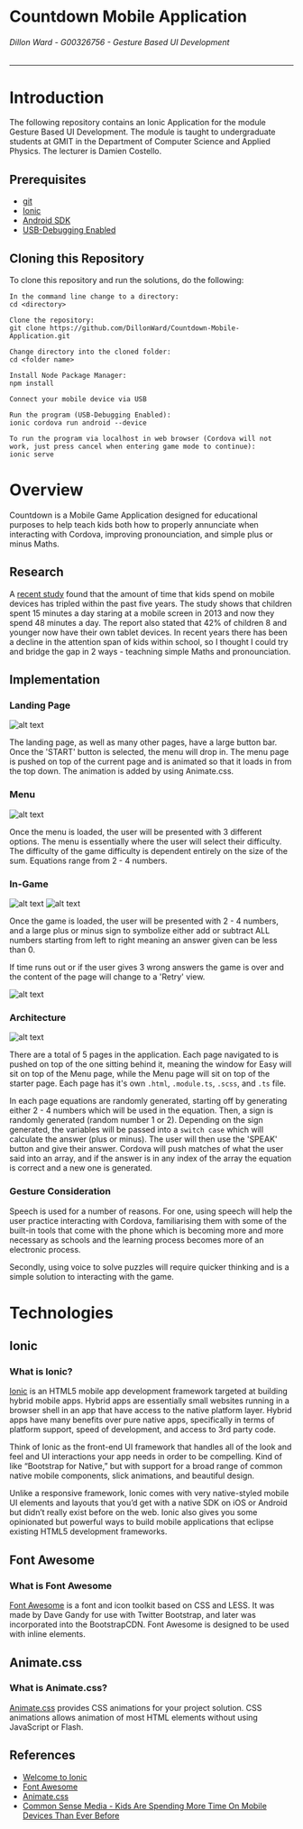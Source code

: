 # Countdown Mobile Application
###### *Dillon Ward - G00326756 - Gesture Based UI Development*
---
# Introduction
The following repository contains an Ionic Application for the module Gesture Based UI Development. The module is taught to undergraduate students at GMIT in the Department of Computer Science and Applied Physics. The lecturer is Damien Costello.

## Prerequisites
* [git](https://git-scm.com/)
* [Ionic](https://ionicframework.com/)
* [Android SDK](https://developer.android.com/studio/index.html)
* [USB-Debugging Enabled](https://www.embarcadero.com/starthere/xe5/mobdevsetup/android/en/enabling_usb_debugging_on_an_android_device.html)

## Cloning this Repository
To clone this repository and run the solutions, do the following:
```
In the command line change to a directory:
cd <directory>

Clone the repository:
git clone https://github.com/DillonWard/Countdown-Mobile-Application.git

Change directory into the cloned folder:
cd <folder name>

Install Node Package Manager:
npm install

Connect your mobile device via USB

Run the program (USB-Debugging Enabled):
ionic cordova run android --device

To run the program via localhost in web browser (Cordova will not work, just press cancel when entering game mode to continue):
ionic serve
```

# Overview
Countdown is a Mobile Game Application designed for educational purposes to help teach kids both how to properly annunciate when interacting with Cordova, improving pronounciation, and simple plus or minus Maths.
## Research
A [recent study](https://www.commonsensemedia.org/research/the-common-sense-census-media-use-by-kids-age-zero-to-eight-2017) found that the amount of time that kids spend on mobile devices has tripled within the past five years. The study shows that children spent 15 minutes a day staring at a mobile screen in 2013 and now they spend 48 minutes a day. The report also stated that 42% of children 8 and younger now have their own tablet devices. In recent years there has been a decline in the attention span of kids within school, so I thought I could try and bridge the gap in 2 ways - teachning simple Maths and pronounciation.

## Implementation
### Landing Page
![alt text](https://github.com/DillonWard/Countdown-Mobile-Application/blob/master/src/assets/imgs/landing-page.png?raw=true)

The landing page, as well as many other pages, have a large button bar. Once the 'START' button is selected, the menu will drop in. The menu page is pushed on top of the current page and is animated so that it loads in from the top down. The animation is added by using Animate.css.

### Menu
![alt text](https://github.com/DillonWard/Countdown-Mobile-Application/blob/master/src/assets/imgs/menu.png?raw=true)

Once the menu is loaded, the user will be presented with 3 different options. The menu is essentially where the user will select their difficulty. The difficulty of the game difficulty is dependent entirely on the size of the sum. Equations range from 2 - 4 numbers.

### In-Game
![alt text](https://github.com/DillonWard/Countdown-Mobile-Application/blob/master/src/assets/imgs/easy.png?raw=true) 
![alt text](https://github.com/DillonWard/Countdown-Mobile-Application/blob/master/src/assets/imgs/hard.png?raw=true)


Once the game is loaded, the user will be presented with 2 - 4 numbers, and a large plus or minus sign to symbolize either add or subtract ALL numbers starting from left to right meaning an answer given can be less than 0.

If time runs out or if the user gives 3 wrong answers the game is over and the content of the page will change to a 'Retry' view.

![alt text](https://github.com/DillonWard/Countdown-Mobile-Application/blob/master/src/assets/imgs/retry.png?raw=true)

### Architecture
![alt text](https://github.com/DillonWard/Countdown-Mobile-Application/blob/master/src/assets/imgs/UML.png?raw=true)

There are a total of 5 pages in the application. Each page navigated to is pushed on top of the one sitting behind it, meaning the window for Easy will sit on top of the Menu page, while the Menu page will sit on top of the starter page. Each page has it's own `.html`, `.module.ts`, `.scss`, and `.ts` file.

In each page equations are randomly generated, starting off by generating either 2 - 4 numbers which will be used in the equation. Then, a sign is randomly generated (random number 1 or 2). Depending on the sign generated, the variables will be passed into a `switch case` which will calculate the answer (plus or minus).  The user will then use the 'SPEAK' button and give their answer. Cordova will push matches of what the user said into an array, and if the answer is in any index of the array the equation is correct and a new one is generated. 

### Gesture Consideration
Speech is used for a number of reasons. For one, using speech will help the user practice interacting with Cordova, familiarising them with some of the built-in tools that come with the phone which is becoming more and more necessary as schools and the learning process becomes more of an electronic process. 

Secondly, using voice to solve puzzles will require quicker thinking and is a simple solution to interacting with the game.
# Technologies
## Ionic
### What is Ionic?
[Ionic](https://en.wikipedia.org/wiki/Ionic_(mobile_app_framework)) is an HTML5 mobile app development framework targeted at building hybrid mobile apps. Hybrid apps are essentially small websites running in a browser shell in an app that have access to the native platform layer. Hybrid apps have many benefits over pure native apps, specifically in terms of platform support, speed of development, and access to 3rd party code.

Think of Ionic as the front-end UI framework that handles all of the look and feel and UI interactions your app needs in order to be compelling. Kind of like “Bootstrap for Native,” but with support for a broad range of common native mobile components, slick animations, and beautiful design.

Unlike a responsive framework, Ionic comes with very native-styled mobile UI elements and layouts that you’d get with a native SDK on iOS or Android but didn’t really exist before on the web. Ionic also gives you some opinionated but powerful ways to build mobile applications that eclipse existing HTML5 development frameworks.


## Font Awesome
### What is Font Awesome
[Font Awesome](https://fontawesome.com/) is a font and icon toolkit based on CSS and LESS. It was made by Dave Gandy for use with Twitter Bootstrap, and later was incorporated into the BootstrapCDN. Font Awesome is designed to be used with inline elements.

## Animate.css
### What is Animate.css?
[Animate.css](https://github.com/daneden/animate.css) provides CSS animations for your project solution. CSS animations allows animation of most HTML elements without using JavaScript or Flash.


## References
* [Welcome to Ionic](https://ionicframework.com/docs/v1/guide/preface.html)
* [Font Awesome](https://fontawesome.com/)
* [Animate.css](https://github.com/daneden/animate.css)
* [Common Sense Media - Kids Are Spending More Time On Mobile Devices Than Ever Before](https://www.commonsensemedia.org/research/the-common-sense-census-media-use-by-kids-age-zero-to-eight-2017)
